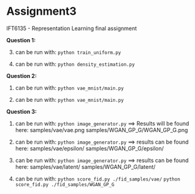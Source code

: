 # Assignment3
IFT6135 - Representation Learning final assignment


**Question 1:**

3. can be run with:
```python train_uniform.py```

4. can be run with:
```python density_estimation.py```

**Question 2:**

1. can be run with:
```python vae_mnist/main.py```

2. can be run with:
```python vae_mnist/main.py```

**Question 3:**

1. can be run with:
```python image_generator.py```
==> Results will be found here:
samples/vae/vae.png
samples/WGAN_GP_G/WGAN_GP_G.png

2. can be run with:
```python image_generator.py```
==> results can be found here:
samples/vae/epsilon/
samples/WGAN_GP_G/epsilon/


3. can be run with:
```python image_generator.py```
==> results can be found here:
samples/vae/latent/
samples/WGAN_GP_G/latent/

3. can be run with:
```python score_fid.py ./fid_samples/vae/```
```python score_fid.py ./fid_samples/WGAN_GP_G```
